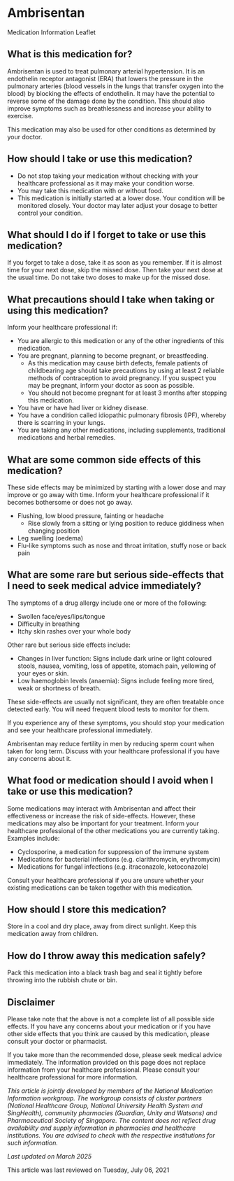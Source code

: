 # Ambrisentan

Medication Information Leaflet

What is this medication for?
----------------------------

Ambrisentan is used to treat pulmonary arterial hypertension. It is an endothelin receptor antagonist (ERA) that lowers the pressure in the pulmonary arteries (blood vessels in the lungs that transfer oxygen into the blood) by blocking the effects of endothelin. It may have the potential to reverse some of the damage done by the condition. This should also improve symptoms such as breathlessness and increase your ability to exercise.

This medication may also be used for other conditions as determined by your doctor.

How should I take or use this medication?
-----------------------------------------

* Do not stop taking your medication without checking with your healthcare professional as it may make your condition worse.
* You may take this medication with or without food.
* This medication is initially started at a lower dose. Your condition will be monitored closely. Your doctor may later adjust your dosage to better control your condition.

What should I do if I forget to take or use this medication?
------------------------------------------------------------

If you forget to take a dose, take it as soon as you remember. If it is almost time for your next dose, skip the missed dose. Then take your next dose at the usual time. Do not take two doses to make up for the missed dose.

What precautions should I take when taking or using this medication?
--------------------------------------------------------------------

Inform your healthcare professional if:

* You are allergic to this medication or any of the other ingredients of this medication.
* You are pregnant, planning to become pregnant, or breastfeeding.
  + As this medication may cause birth defects, female patients of childbearing age should take precautions by using at least 2 reliable methods of contraception to avoid pregnancy. If you suspect you may be pregnant, inform your doctor as soon as possible.
  + You should not become pregnant for at least 3 months after stopping this medication.
* You have or have had liver or kidney disease.
* You have a condition called idiopathic pulmonary fibrosis (IPF), whereby there is scarring in your lungs.
* You are taking any other medications, including supplements, traditional medications and herbal remedies.

What are some common side effects of this medication?
-----------------------------------------------------

These side effects may be minimized by starting with a lower dose and may improve or go away with time. Inform your healthcare professional if it becomes bothersome or does not go away.

* Flushing, low blood pressure, fainting or headache
  + Rise slowly from a sitting or lying position to reduce giddiness when changing position
* Leg swelling (oedema)
* Flu-like symptoms such as nose and throat irritation, stuffy nose or back pain

What are some rare but serious side-effects that I need to seek medical advice immediately?
-------------------------------------------------------------------------------------------

The symptoms of a drug allergy include one or more of the following:

* Swollen face/eyes/lips/tongue
* Difficulty in breathing
* Itchy skin rashes over your whole body

Other rare but serious side effects include:

* Changes in liver function: Signs include dark urine or light coloured stools, nausea, vomiting, loss of appetite, stomach pain, yellowing of your eyes or skin.
* Low haemoglobin levels (anaemia): Signs include feeling more tired, weak or shortness of breath.

These side-effects are usually not significant, they are often treatable once detected early. You will need frequent blood tests to monitor for them.

If you experience any of these symptoms, you should stop your medication and see your healthcare professional immediately.

Ambrisentan may reduce fertility in men by reducing sperm count when taken for long term. Discuss with your healthcare professional if you have any concerns about it.

What food or medication should I avoid when I take or use this medication?
--------------------------------------------------------------------------

Some medications may interact with Ambrisentan and affect their effectiveness or increase the risk of side-effects. However, these medications may also be important for your treatment. Inform your healthcare professional of the other medications you are currently taking. Examples include:

* Cyclosporine, a medication for suppression of the immune system
* Medications for bacterial infections (e.g. clarithromycin, erythromycin)
* Medications for fungal infections (e.g. itraconazole, ketoconazole)

Consult your healthcare professional if you are unsure whether your existing medications can be taken together with this medication.

How should I store this medication?
-----------------------------------

Store in a cool and dry place, away from direct sunlight. Keep this medication away from children.

How do I throw away this medication safely?
-------------------------------------------

Pack this medication into a black trash bag and seal it tightly before throwing into the rubbish chute or bin.

Disclaimer
----------

Please take note that the above is not a complete list of all possible side effects. If you have any concerns about your medication or if you have other side effects that you think are caused by this medication, please consult your doctor or pharmacist.

If you take more than the recommended dose, please seek medical advice immediately. The information provided on this page does not replace information from your healthcare professional. Please consult your healthcare professional for more information.

*This article is jointly developed by members of the National Medication Information workgroup. The workgroup consists of cluster partners (National Healthcare Group, National University Health System and SingHealth), community pharmacies (Guardian, Unity and Watsons) and Pharmaceutical Society of Singapore. The content does not reflect drug availability and supply information in pharmacies and healthcare institutions. You are advised to check with the respective institutions for such information.*

*Last updated on March 2025*

This article was last reviewed on
Tuesday, July 06, 2021